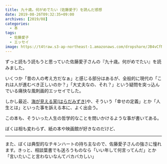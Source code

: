 ```yaml
---
title: 九十歳。何がめでたい（佐藤愛子）を読んだ感想
date: 2019-08-26T09:32:35+09:00
archives: [2019/08]
categories:
  - 本
tags:
  - 佐藤愛子
  - エッセイ
image: https://t4traw.s3-ap-northeast-1.amazonaws.com/dropshare/JB4vCfNSMgm4D6GrKncfzmOtvgRFtNMD.jpg
---
```

ずっと読もう読もうと思っていた佐藤愛子さんの『九十歳。何がめでたい』を読みました。

いくつか「昔の人の考え方だなぁ」と感じる部分はあるが、全般的に現代の「これは人が進むべき正しいのか？」「大丈夫なの、それ？」という疑問を突っ込んでいる痛快な風刺画的エッセイでした。

<!--more-->

しかし最近、[海が見える家(はらだみずき)](http://localhost:1313/blog/2019/07/%E6%B5%B7%E3%81%8C%E8%A6%8B%E3%81%88%E3%82%8B%E5%AE%B6%E3%81%AF%E3%82%89%E3%81%A0%E3%81%BF%E3%81%9A%E3%81%8D%E3%82%92%E8%AA%AD%E3%82%93%E3%81%A0%E3%81%AE%E3%81%A7%E3%83%AC%E3%83%93%E3%83%A5%E3%83%BC/)や、そういう「幸せの定義」とか「人生とは」といった事を訴える本に、よく出会う。

この本も、そういった人生の哲学的なことを問いかけるような事が書いてある。

> 

ぼくは相も変わらず、紙の本や映画館が好きなのだけど、

---

また、ぼくは典型的なチキンハートの持ち主なので、佐藤愛子さんの強さに憧れます。きっと、相談葉書でも送ろうものなら「いい年して何言ってんだ」とか「言いたいこと言わないなんてバカバカしい」

